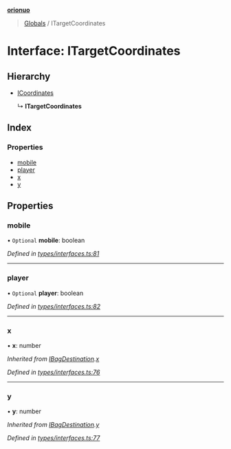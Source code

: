**[orionuo](../README.md)**

> [Globals](../globals.md) / ITargetCoordinates

# Interface: ITargetCoordinates

## Hierarchy

* [ICoordinates](icoordinates.md)

  ↳ **ITargetCoordinates**

## Index

### Properties

* [mobile](itargetcoordinates.md#mobile)
* [player](itargetcoordinates.md#player)
* [x](itargetcoordinates.md#x)
* [y](itargetcoordinates.md#y)

## Properties

### mobile

• `Optional` **mobile**: boolean

*Defined in [types/interfaces.ts:81](https://github.com/msviha/orionuo/blob/2f31050/src/types/interfaces.ts#L81)*

___

### player

• `Optional` **player**: boolean

*Defined in [types/interfaces.ts:82](https://github.com/msviha/orionuo/blob/2f31050/src/types/interfaces.ts#L82)*

___

### x

•  **x**: number

*Inherited from [IBagDestination](ibagdestination.md).[x](ibagdestination.md#x)*

*Defined in [types/interfaces.ts:76](https://github.com/msviha/orionuo/blob/2f31050/src/types/interfaces.ts#L76)*

___

### y

•  **y**: number

*Inherited from [IBagDestination](ibagdestination.md).[y](ibagdestination.md#y)*

*Defined in [types/interfaces.ts:77](https://github.com/msviha/orionuo/blob/2f31050/src/types/interfaces.ts#L77)*
